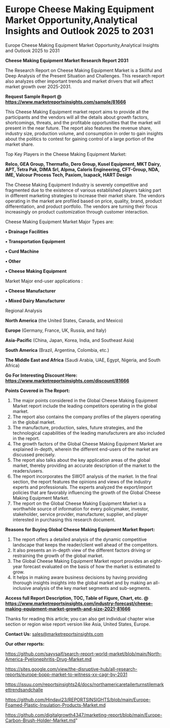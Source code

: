 # Europe Cheese Making Equipment Market Opportunity,Analytical Insights and Outlook 2025 to 2031
Europe Cheese Making Equipment Market Opportunity,Analytical Insights and Outlook 2025 to 2031

<strong>Cheese Making Equipment Market Research Report 2031</strong>

The Research Report on Cheese Making Equipment Market is a Skillful and Deep Analysis of the Present Situation and Challenges. This research report also analyzes other important trends and market drivers that will affect market growth over 2025-2031.

<strong>Request Sample Report @ <a href=https://www.marketreportsinsights.com/sample/81666>https://www.marketreportsinsights.com/sample/81666</a></strong>

This Cheese Making Equipment market report aims to provide all the participants and the vendors will all the details about growth factors, shortcomings, threats, and the profitable opportunities that the market will present in the near future. The report also features the revenue share, industry size, production volume, and consumption in order to gain insights about the politics to contest for gaining control of a large portion of the market share.

Top Key Players in the Cheese Making Equipment Market:

<strong>Relco, GEA Group, Thermaflo, Dero Group, Kusel Equipment, MKT Dairy, APT, Tetra Pak, DIMA Srl, Alpma, Caloris Engineering, CFT-Group, NDA, IME, Valcour Process Tech, Paxiom, Ixapack, HART Design</strong>

The Cheese Making Equipment Industry is severely competitive and fragmented due to the existence of various established players taking part in different marketing strategies to increase their market share. The vendors operating in the market are profiled based on price, quality, brand, product differentiation, and product portfolio. The vendors are turning their focus increasingly on product customization through customer interaction.

Cheese Making Equipment Market Major Types are:

<strong>• Drainage Facilities

• Transportation Equipment

• Curd Machine

• Other

• Cheese Making Equipment</strong>

Market Major end-user applications :

<strong>• Cheese Manufacturer

• Mixed Dairy Manufacturer</strong>

Regional Analysis

</u><strong><b>North America</b></strong> (the United States, Canada, and Mexico)

<strong><b>Europe </b></strong>(Germany, France, UK, Russia, and Italy)

<strong><b>Asia-Pacific</b></strong> (China, Japan, Korea, India, and Southeast Asia)

<strong><b>South America</b></strong> (Brazil, Argentina, Colombia, etc.)

<strong><b>The Middle East and Africa</b></strong> (Saudi Arabia, UAE, Egypt, Nigeria, and South Africa)

<strong>Go For Interesting Discount Here: <a href=https://www.marketreportsinsights.com/discount/81666>https://www.marketreportsinsights.com/discount/81666</a></strong>

<strong>Points Covered in The Report:</strong>
<ol>
  <li>The major points considered in the Global Cheese Making Equipment Market report include the leading competitors operating in the global market.</li>
  <li>The report also contains the company profiles of the players operating in the global market.</li>
  <li>The manufacture, production, sales, future strategies, and the technological capabilities of the leading manufacturers are also included in the report.</li>
  <li>The growth factors of the Global Cheese Making Equipment Market are explained in-depth, wherein the different end-users of the market are discussed precisely.</li>
  <li>The report also talks about the key application areas of the global market, thereby providing an accurate description of the market to the readers/users.</li>
  <li>The report incorporates the SWOT analysis of the market. In the final section, the report features the opinions and views of the industry experts and professionals. The experts analyzed the export/import policies that are favorably influencing the growth of the Global Cheese Making Equipment Market.</li>
  <li>The report on the Global Cheese Making Equipment Market is a worthwhile source of information for every policymaker, investor, stakeholder, service provider, manufacturer, supplier, and player interested in purchasing this research document.</li>
</ol>
<strong>Reasons for Buying Global Cheese Making Equipment Market Report:</strong>

<ol>
  <li>The report offers a detailed analysis of the dynamic competitive landscape that keeps the reader/client well ahead of the competitors.</li>
  <li>It also presents an in-depth view of the different factors driving or restraining the growth of the global market.</li>
  <li>The Global Cheese Making Equipment Market report provides an eight-year forecast evaluated on the basis of how the market is estimated to grow.</li>
  <li>It helps in making aware business decisions by having providing thorough insights insights into the global market and by making an all-inclusive analysis of the key market segments and sub-segments.</li>
</ol>
<strong>Access full Report Description, TOC, Table of Figure, Chart, etc. @ <a href=https://www.marketreportsinsights.com/industry-forecast/cheese-making-equipment-market-growth-and-size-2021-81666>https://www.marketreportsinsights.com/industry-forecast/cheese-making-equipment-market-growth-and-size-2021-81666</a></strong>


Thanks for reading this article; you can also get individual chapter wise section or region wise report version like Asia, United States, Europe.

<strong>Contact Us:</strong>
sales@marketreportsinsights.com

<strong>Our other reports:</strong>

<a href=https://github.com/sayysaif/search-report-world-market/blob/main/North-America-Pyelonephritis-Drug-Market.md>https://github.com/sayysaif/search-report-world-market/blob/main/North-America-Pyelonephritis-Drug-Market.md</a>

<a href=https://sites.google.com/view/the-disruptive-hub/all-research-reports/europe-bopp-market-to-witness-xx-cagr-by-2031>https://sites.google.com/view/the-disruptive-hub/all-research-reports/europe-bopp-market-to-witness-xx-cagr-by-2031</a>

<a href=https://issuu.com/reportsinsights24/docs/northamericaretailerturnstilemarkettrendsandchalle>https://issuu.com/reportsinsights24/docs/northamericaretailerturnstilemarkettrendsandchalle</a>

<a href=https://github.com/Hindavi23/REPORTSINSIGHTS/blob/main/Europe-Foamed-Plastic-Insulation-Products-Market.md>https://github.com/Hindavi23/REPORTSINSIGHTS/blob/main/Europe-Foamed-Plastic-Insulation-Products-Market.md</a>

<a href=https://github.com/digitalgrowth4347/marketing-report/blob/main/Europe-Carbon-Brush-Holder-Market.md>https://github.com/digitalgrowth4347/marketing-report/blob/main/Europe-Carbon-Brush-Holder-Market.md</a>"
